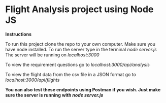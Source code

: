 # Flight Analysis project using Node JS

**Instructions**

To run this project clone the repo to your own computer. 
Make sure you have node installed. 
To run the server type in the terminal *node server.js*
The server will be running on *localhost:3000*

To view the requirement questions go to *localhost:3000/api/analysis*

To view the flight data from the csv file in a JSON format go to *localhost:3000/api/flights*

**You can also test these endpoints using Postman if you wish. Just make sure the server is running with *node server.js***